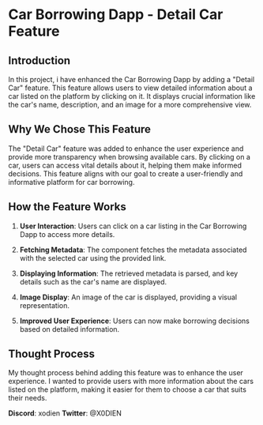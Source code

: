 # Car Borrowing Dapp - Detail Car Feature

## Introduction

In this project, i have enhanced the Car Borrowing Dapp by adding a "Detail Car" feature. This feature allows users to view detailed information about a car listed on the platform by clicking on it. It displays crucial information like the car's name, description, and an image for a more comprehensive view.

## Why We Chose This Feature

The "Detail Car" feature was added to enhance the user experience and provide more transparency when browsing available cars. By clicking on a car, users can access vital details about it, helping them make informed decisions. This feature aligns with our goal to create a user-friendly and informative platform for car borrowing.

## How the Feature Works

1. **User Interaction**: Users can click on a car listing in the Car Borrowing Dapp to access more details.

2. **Fetching Metadata**: The component fetches the metadata associated with the selected car using the provided link.

3. **Displaying Information**: The retrieved metadata is parsed, and key details such as the car's name are displayed.

4. **Image Display**: An image of the car is displayed, providing a visual representation.

5. **Improved User Experience**: Users can now make borrowing decisions based on detailed information.

## Thought Process

My thought process behind adding this feature was to enhance the user experience. I wanted to provide users with more information about the cars listed on the platform, making it easier for them to choose a car that suits their needs.

**Discord**: xodien
**Twitter**: @X0DIEN
